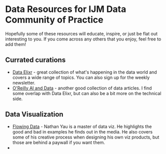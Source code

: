 # Data Resources for IJM Data Community of Practice
Hopefully some of these resources will educate, inspire, or just be flat out interesting to you. If you come across any others that you enjoy, feel free to add them!

## Currated curations
* [Data Elixr](https://search.dataelixir.com/) - great collection of what's happening in the data world and covers a wide range of topics. You can also sign up for the weekly newsletter. 
* [O'Reilly AI and Data](https://www.oreilly.com/emails/newsletters/) - another good collection of data articles. I find some overlap with Data Elixr, but can also be a bit more on the technical side.

## Data Visualization
* [Flowing Data](https://flowingdata.com/) - Nathan Yau is a master of data viz. He highlights the good and bad in examples he finds out in the media. He also covers some of his creative process when designing his own viz products, but those are behind a paywall if you want them.
* 
